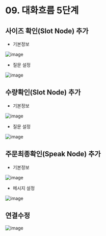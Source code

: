 # 09. 대화흐름 5단계
## 사이즈 확인(Slot Node) 추가
- 기본정보

![image](https://user-images.githubusercontent.com/24771449/67619433-a44ddf00-f836-11e9-8a16-5697b83202fb.png)

- 질문 설정

![image](https://user-images.githubusercontent.com/24771449/67619446-b760af00-f836-11e9-8bac-e200c2a0b688.png)

## 수량확인(Slot Node) 추가
- 기본정보

![image](https://user-images.githubusercontent.com/24771449/67616776-d8fe6e00-f817-11e9-8376-360cae5a9618.png)


- 질문 설정

![image](https://user-images.githubusercontent.com/24771449/67616790-f5020f80-f817-11e9-8f59-6e2b55506771.png)

## 주문최종확인(Speak Node) 추가
- 기본정보

![image](https://user-images.githubusercontent.com/24771449/67616808-1bc04600-f818-11e9-9275-21cefb4a3cf5.png)

- 메시지 설정

![image](https://user-images.githubusercontent.com/24771449/67616825-34c8f700-f818-11e9-8184-ed8614add2ea.png)

## 연결수정

![image](https://user-images.githubusercontent.com/24771449/67619456-e1b26c80-f836-11e9-80b2-e9a540cf6031.png)
